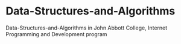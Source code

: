 # Data-Structures-and-Algorithms
Data-Structures-and-Algorithms in John Abbott College, Internet Programming and Development program
